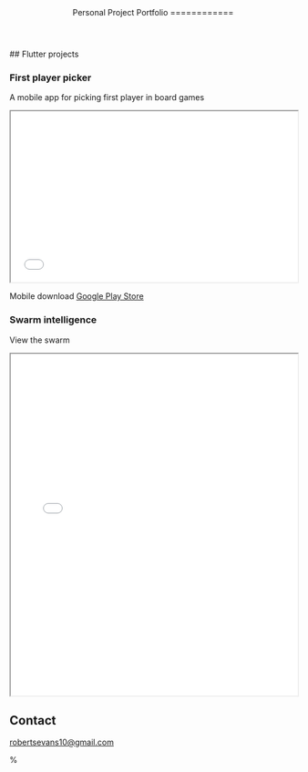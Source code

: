 <header>
Personal Project Portfolio
============
</header>
<main>
## Flutter projects

### First player picker

A mobile app for picking first player in board games

<iframe
  src="flutter_apps/first_player_picker/first_player_picker.html"
  style="width:100%; height:300px;"
></iframe>

Mobile download [Google Play Store](https://play.google.com/store/apps/details?id=com.robert_evans.first_player_picker)

### Swarm intelligence

View the swarm

<iframe
  src="flutter_apps/swarm_theory/boids.html"
  style="width:100%; height:600px;"
></iframe>

## Contact

robertsevans10@gmail.com
</main>

% 

